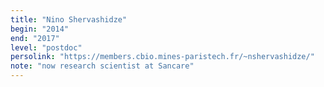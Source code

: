 ```yaml
---
title: "Nino Shervashidze"
begin: "2014"
end: "2017"
level: "postdoc"
persolink: "https://members.cbio.mines-paristech.fr/~nshervashidze/"
note: "now research scientist at Sancare"
---
```

